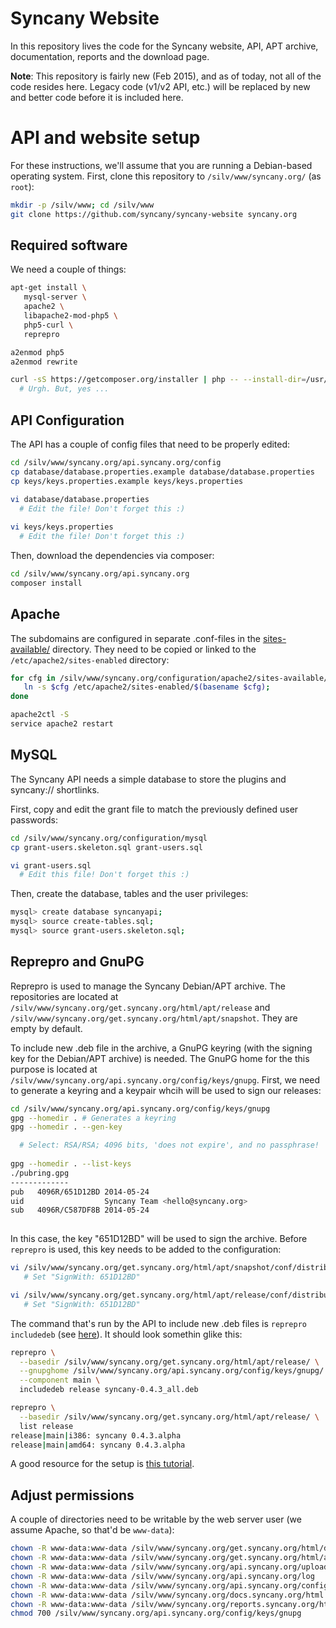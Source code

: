 # Syncany Website

In this repository lives the code for the Syncany website, API, APT archive, documentation, reports and the download page. 

**Note**: This repository is fairly new (Feb 2015), and as of today, not all of the code resides here. Legacy code (v1/v2 API, etc.) will be replaced by new and better code before it is included here.

API and website setup
=====================
For these instructions, we'll assume that you are running a Debian-based operating system. First, clone this repository to `/silv/www/syncany.org/` (as `root`):

```bash
mkdir -p /silv/www; cd /silv/www
git clone https://github.com/syncany/syncany-website syncany.org
```

Required software 
-----------------
We need a couple of things:

```bash
apt-get install \
   mysql-server \
   apache2 \
   libapache2-mod-php5 \
   php5-curl \
   reprepro

a2enmod php5
a2enmod rewrite

curl -sS https://getcomposer.org/installer | php -- --install-dir=/usr/local/bin --filename=composer
  # Urgh. But, yes ...
```

API Configuration
-----------------
The API has a couple of config files that need to be properly edited:

```bash
cd /silv/www/syncany.org/api.syncany.org/config
cp database/database.properties.example database/database.properties
cp keys/keys.properties.example keys/keys.properties

vi database/database.properties
  # Edit the file! Don't forget this :)
  
vi keys/keys.properties
  # Edit the file! Don't forget this :)
```

Then, download the dependencies via composer:

```bash
cd /silv/www/syncany.org/api.syncany.org
composer install
```

Apache
------
The subdomains are configured in separate .conf-files in the [sites-available/](configuration/apache2/sites-available) directory. They need to be copied or linked to the `/etc/apache2/sites-enabled` directory:

```bash
for cfg in /silv/www/syncany.org/configuration/apache2/sites-available/*.conf; do 
   ln -s $cfg /etc/apache2/sites-enabled/$(basename $cfg); 
done

apache2ctl -S
service apache2 restart
```

MySQL
-----
The Syncany API needs a simple database to store the plugins and syncany:// shortlinks. 

First, copy and edit the grant file to match the previously defined user passwords:
```bash
cd /silv/www/syncany.org/configuration/mysql
cp grant-users.skeleton.sql grant-users.sql

vi grant-users.sql
  # Edit this file! Don't forget this :)
```

Then, create the database, tables and the user privileges:
```bash
mysql> create database syncanyapi;
mysql> source create-tables.sql;
mysql> source grant-users.skeleton.sql;
```

Reprepro and GnuPG
------------------
Reprepro is used to manage the Syncany Debian/APT archive. The repositories are located at `/silv/www/syncany.org/get.syncany.org/html/apt/release` and `/silv/www/syncany.org/get.syncany.org/html/apt/snapshot`. They are empty by default.

To include new .deb file in the archive, a GnuPG keyring (with the signing key for the Debian/APT archive) is needed. The GnuPG home for the this purpose is located at `/silv/www/syncany.org/api.syncany.org/config/keys/gnupg`. First, we need to generate a keyring and a keypair whcih will be used to sign our releases:

```bash
cd /silv/www/syncany.org/api.syncany.org/config/keys/gnupg
gpg --homedir . # Generates a keyring
gpg --homedir . --gen-key

  # Select: RSA/RSA; 4096 bits, 'does not expire', and no passphrase!
  
gpg --homedir . --list-keys
./pubring.gpg
-------------
pub   4096R/651D12BD 2014-05-24
uid                  Syncany Team <hello@syncany.org>
sub   4096R/C587DF8B 2014-05-24
  
```

In this case, the key "651D12BD" will be used to sign the archive. Before `reprepro` is used, this key needs to be added to the configuration:

```bash
vi /silv/www/syncany.org/get.syncany.org/html/apt/snapshot/conf/distributions
   # Set "SignWith: 651D12BD"

vi /silv/www/syncany.org/get.syncany.org/html/apt/release/conf/distributions
   # Set "SignWith: 651D12BD"
```

The command that's run by the API to include new .deb files is `reprepro includedeb` (see [here](blob/develop/api.syncany.org/src/main/php/Syncany/Api/Util/RepreproUtil.php)). It should look somethin glike this:

```bash
reprepro \
  --basedir /silv/www/syncany.org/get.syncany.org/html/apt/release/ \
  --gnupghome /silv/www/syncany.org/api.syncany.org/config/keys/gnupg/ \
  --component main \
  includedeb release syncany-0.4.3_all.deb

reprepro \
  --basedir /silv/www/syncany.org/get.syncany.org/html/apt/release/ \
  list release
release|main|i386: syncany 0.4.3.alpha
release|main|amd64: syncany 0.4.3.alpha
```

A good resource for the setup is [this tutorial](https://wiki.debian.org/SettingUpSignedAptRepositoryWithReprepro).

Adjust permissions
------------------
A couple of directories need to be writable by the web server user (we assume Apache, so that'd be `www-data`):

```bash
chown -R www-data:www-data /silv/www/syncany.org/get.syncany.org/html/dist
chown -R www-data:www-data /silv/www/syncany.org/get.syncany.org/html/apt
chown -R www-data:www-data /silv/www/syncany.org/api.syncany.org/upload
chown -R www-data:www-data /silv/www/syncany.org/api.syncany.org/log
chown -R www-data:www-data /silv/www/syncany.org/api.syncany.org/config/keys/gnupg
chown -R www-data:www-data /silv/www/syncany.org/docs.syncany.org/html
chown -R www-data:www-data /silv/www/syncany.org/reports.syncany.org/html
chmod 700 /silv/www/syncany.org/api.syncany.org/config/keys/gnupg
```
